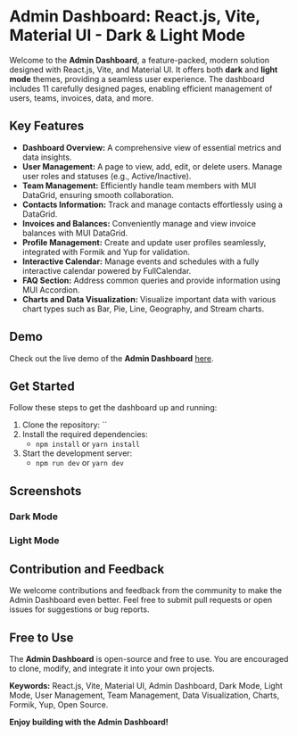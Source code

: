 # Admin Dashboard: React.js, Vite, Material UI - Dark & Light Mode

Welcome to the **Admin Dashboard**, a feature-packed, modern solution designed with React.js, Vite, and Material UI. It offers both **dark** and **light mode** themes, providing a seamless user experience. The dashboard includes 11 carefully designed pages, enabling efficient management of users, teams, invoices, data, and more.

## Key Features

- **Dashboard Overview:** A comprehensive view of essential metrics and data insights.
- **User Management:** A page to view, add, edit, or delete users. Manage user roles and statuses (e.g., Active/Inactive).
- **Team Management:** Efficiently handle team members with MUI DataGrid, ensuring smooth collaboration.
- **Contacts Information:** Track and manage contacts effortlessly using a DataGrid.
- **Invoices and Balances:** Conveniently manage and view invoice balances with MUI DataGrid.
- **Profile Management:** Create and update user profiles seamlessly, integrated with Formik and Yup for validation.
- **Interactive Calendar:** Manage events and schedules with a fully interactive calendar powered by FullCalendar.
- **FAQ Section:** Address common queries and provide information using MUI Accordion.
- **Charts and Data Visualization:** Visualize important data with various chart types such as Bar, Pie, Line, Geography, and Stream charts.

## Demo

Check out the live demo of the **Admin Dashboard** [here]().

## Get Started

Follow these steps to get the dashboard up and running:

1. Clone the repository: ``
2. Install the required dependencies: 
   - `npm install` or `yarn install`
3. Start the development server: 
   - `npm run dev` or `yarn dev`

## Screenshots

### Dark Mode


### Light Mode


## Contribution and Feedback

We welcome contributions and feedback from the community to make the Admin Dashboard even better. Feel free to submit pull requests or open issues for suggestions or bug reports.

## Free to Use

The **Admin Dashboard** is open-source and free to use. You are encouraged to clone, modify, and integrate it into your own projects.

**Keywords:** React.js, Vite, Material UI, Admin Dashboard, Dark Mode, Light Mode, User Management, Team Management, Data Visualization, Charts, Formik, Yup, Open Source.

**Enjoy building with the Admin Dashboard!**
